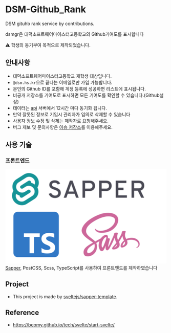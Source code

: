 # DSM-Github_Rank

DSM gituhb rank service by contributions.

dsmgr은 대덕소프트웨어마이스터고등학교의 Github기여도를 표시합니다

⚠️ 학생의 동기부여 목적으로 제작되었습니다.

## 안내사항

- 대덕소프트웨어마이스터고등학교 재학생 대상입니다.
- `@dsm.hs.kr`으로 끝나는 이메일로만 가입 가능합니다.
- 본인의 Github ID를 포함해 계정 등록에 성공하면 리스트에 표시됩니다.
- 비공개 저장소를 기여도로 표시하면 모든 기여도를 확인할 수 있습니다.(Github설정)
- 데이터는 [api](https://github.com/la-crima/git-rank-api) 서버에서 12시간 마다 동기화 됩니다.
- 만약 잘못된 정보로 기입시 관리자가 임의로 삭제할 수 있습니다
- 사용자 정보 수정 및 삭제는 제작자로 요청해주세요.
- 버그 제보 및 문의사항은 [이슈 저장소](https://github.com/DSMGR/suggestion)를 이용해주세요.

## 사용 기술

### 프론트엔드

![](./docs/images/technology.svg)
[Sapper](https://github.com/sveltejs/sapper/blob/master/README.md), PostCSS, Scss, TypeScript를 사용하여 프론트엔드를 제작하였습니다

## Project

- This project is made by [sveltejs/sapper-template](https://github.com/sveltejs/sapper-template).

## Reference

- https://beomy.github.io/tech/svelte/start-svelte/
